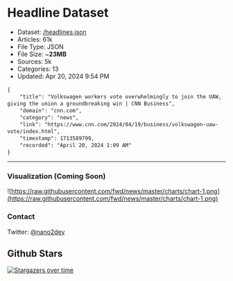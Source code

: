 # Headline Dataset

- Dataset: [/headlines.json](https://raw.githubusercontent.com/fwd/news/master/headlines.json) 
- Articles: 61k
- File Type: JSON
- File Size: ~**23MB**
- Sources: 5k
- Categories: 13
- Updated: Apr 20, 2024 9:54 PM

```
{
    "title": "Volkswagen workers vote overwhelmingly to join the UAW, giving the union a groundbreaking win | CNN Business",
    "domain": "cnn.com",
    "category": "news",
    "link": "https://www.cnn.com/2024/04/19/business/volkswagen-uaw-vote/index.html",
    "timestamp": 1713589799,
    "recorded": "April 20, 2024 1:09 AM"
}
```

---

### Visualization (Coming Soon)

![https://raw.githubusercontent.com/fwd/news/master/charts/chart-1.png](https://raw.githubusercontent.com/fwd/news/master/charts/chart-1.png)

### Contact 

Twitter: [@nano2dev](https://twitter.com/nano2dev)

## Github Stars

[![Stargazers over time](https://starchart.cc/fwd/news.svg)](https://starchart.cc/fwd/news)
